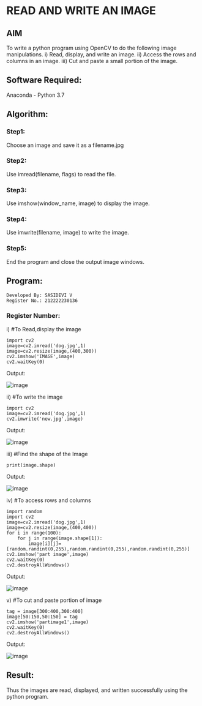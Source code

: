# READ AND WRITE AN IMAGE
## AIM
To write a python program using OpenCV to do the following image manipulations.
i) Read, display, and write an image.
ii) Access the rows and columns in an image.
iii) Cut and paste a small portion of the image.

## Software Required:
Anaconda - Python 3.7
## Algorithm:
### Step1:
Choose an image and save it as a filename.jpg
### Step2:
Use imread(filename, flags) to read the file.
### Step3:
Use imshow(window_name, image) to display the image.
### Step4:
Use imwrite(filename, image) to write the image.
### Step5:
End the program and close the output image windows.
## Program:
```
Developed By: SASIDEVI V
Register No.: 212222230136
```
### Register Number: 
i) #To Read,display the image
```
import cv2
image=cv2.imread('dog.jpg',1)
image=cv2.resize(image,(400,300))
cv2.imshow('IMAGE',image)
cv2.waitKey(0)
```


Output:


![image](https://github.com/SASIDEVIvenaram/READ-AND-WRITE-IMAGE/assets/118707332/4636b30a-f48f-4fc1-b935-79325c0a0bd2)

ii) #To write the image
```
import cv2
image=cv2.imread('dog.jpg',1)
cv2.imwrite('new.jpg',image)
```
Output:


![image](https://github.com/SASIDEVIvenaram/READ-AND-WRITE-IMAGE/assets/118707332/f6c544fd-862b-429e-b6f7-ce43b14fb6d0)

iii) #Find the shape of the Image
```
print(image.shape)
```
Output:


![image](https://github.com/SASIDEVIvenaram/READ-AND-WRITE-IMAGE/assets/118707332/73060e6f-4422-4ea4-b582-f8926fd2c819)

iv) #To access rows and columns

```
import random
import cv2
image=cv2.imread('dog.jpg',1)
image=cv2.resize(image,(400,400))
for i in range(100):
    for j in range(image.shape[1]):
        image[i][j]=[random.randint(0,255),random.randint(0,255),random.randint(0,255)]
cv2.imshow('part image',image)
cv2.waitKey(0)
cv2.destroyAllWindows()
```
Output:

![image](https://github.com/SASIDEVIvenaram/READ-AND-WRITE-IMAGE/assets/118707332/4b7fa722-abbe-4872-b4a7-600a353647e2)

v) #To cut and paste portion of image
```
tag = image[300:400,300:400]
image[50:150,50:150] = tag
cv2.imshow('partimage1',image)
cv2.waitKey(0)
cv2.destroyAllWindows()

```
Output:



![image](https://github.com/SASIDEVIvenaram/READ-AND-WRITE-IMAGE/assets/118707332/3b160d5f-3b23-4e1f-9d5a-839a9c43d3c8)


## Result:
Thus the images are read, displayed, and written successfully using the python program.
